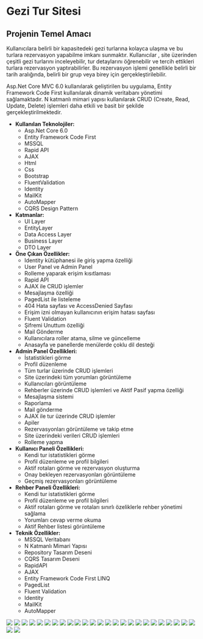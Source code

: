 # Gezi Tur Sitesi
## Projenin Temel Amacı
Kullanıcılara belirli bir kapasitedeki gezi turlarına kolayca ulaşma ve bu turlara rezervasyon yapabilme imkanı sunmaktır. Kullanıcılar , site üzerinden çeşitli gezi turlarını inceleyebilir, tur detaylarını öğrenebilir ve tercih ettikleri turlara rezervasyon yaptırabilirler. Bu rezervasyon işlemi genellikle belirli bir tarih aralığında, belirli bir grup veya birey için gerçekleştirilebilir.

Asp.Net Core MVC 6.0 kullanılarak geliştirilen bu uygulama, Entity Framework Code First kullanılarak dinamik veritabanı yönetimi sağlamaktadır. N katmanlı mimari yapısı kullanılarak CRUD (Create, Read, Update, Delete) işlemleri daha etkili ve basit bir şekilde gerçekleştirilmektedir.

<ul>
  <li><strong>Kullanılan Teknolojiler:</strong>
    <ul>
      <li>Asp.Net Core 6.0</li>
      <li>Entity Framework Code First</li>
      <li>MSSQL</li>
      <li>Rapid API</li>
      <li>AJAX</li>
      <li>Html</li>
      <li>Css</li>
      <li>Bootstrap</li>
      <li>FluentValidation</li>
      <li>Identity</li>
      <li>MailKit</li>
      <li>AutoMapper</li>
      <li>CQRS Design Pattern</li>
    </ul>
  </li>
  
  <li><strong>Katmanlar:</strong>
    <ul>
      <li>UI Layer</li>
      <li>EntityLayer</li>
      <li>Data Access Layer</li>
      <li>Business Layer</li>
      <li>DTO Layer</li>
    </ul>
  </li>
  
  <li><strong>Öne Çıkan Özellikler:</strong>
    <ul>
      <li>Identity kütüphanesi ile giriş yapma özelliği</li>
      <li>User Panel ve Admin Panel</li>
      <li>Rolleme yaparak erişim kısıtlaması</li>
      <li>Rapid API</li>
      <li>AJAX ile CRUD işlemler</li>
      <li>Mesajlaşma özelliği</li>
      <li>PagedList ile listeleme</li>
      <li>404 Hata sayfası ve AccessDenied Sayfası</li>
      <li>Erişim izni olmayan kullanıcının erişim hatası sayfası</li>
      <li>Fluent Validation</li>
      <li>Şifremi Unuttum özelliği</li>
      <li>Mail Gönderme</li>
      <li>Kullanıcılara roller atama, silme ve güncelleme</li>
      <li>Anasayfa ve panellerde menülerde çoklu dil desteği</li>
    </ul>
  </li>
  
  <li><strong>Admin Panel Özellikleri:</strong>
    <ul>
      <li>İstatistikleri görme</li>
      <li>Profil düzenleme</li>
      <li>Tüm turlar üzerinde CRUD işlemleri</li>
      <li>Site üzerindeki tüm yorumları görüntüleme</li>
      <li>Kullanıcıları görüntüleme</li>
      <li>Rehberler üzerinde CRUD işlemleri ve Aktif Pasif yapma özelliği</li>
      <li>Mesajlaşma sistemi</li>
      <li>Raporlama</li>
      <li>Mail gönderme</li>
      <li>AJAX ile tur üzerinde CRUD işlemler</li>
      <li>Apiler</li>
      <li>Rezervasyonları görüntüleme ve takip etme</li>
      <li>Site üzerindeki verileri CRUD işlemleri</li>
      <li>Rolleme yapma</li>
    </ul>
  </li>
  
  <li><strong>Kullanıcı Paneli Özellikleri:</strong>
    <ul>
      <li>Kendi tur istatistikleri görme</li>
      <li>Profil düzenleme ve profil bilgileri</li>
      <li>Aktif rotaları görme ve rezervasyon oluşturma</li>
      <li>Onay bekleyen rezervasyonları görüntüleme</li>
      <li>Geçmiş rezervasyonları görüntüleme</li>
    </ul>
  </li>

   <li><strong>Rehber Paneli Özellikleri:</strong>
    <ul>
      <li>Kendi tur istatistikleri görme</li>
      <li>Profil düzenleme ve profil bilgileri</li>
      <li>Aktif rotaları görme ve rotaları sınırlı özeliklerle rehber yönetimi sağlama</li>
      <li>Yorumları cevap verme okuma</li>
      <li>Aktif Rehber listesi görüntüleme</li>
    </ul>
  </li>
  
  <li><strong>Teknik Özellikler:</strong>
    <ul>
      <li>MSSQL Veritabanı</li>
      <li>N Katmanlı Mimari Yapısı</li>
      <li>Repository Tasarım Deseni</li>
      <li>CQRS Tasarım Deseni</li>
      <li>RapidAPI</li>
      <li>AJAX</li>
      <li>Entity Framework Code First LINQ</li>
      <li>PagedList</li>
      <li>Fluent Validation</li>
      <li>Identity</li>
      <li>MailKit</li>
      <li>AutoMapper</li>
    </ul>
  </li>
</ul>

<img src="https://github.com/oguzhanmollamehmetoglu/TraversalCoreProje/blob/master/TraversalCore%20Proje%20Foto%C4%9Fraflar%C4%B1/anasayfa.png"/>
<img src="https://github.com/oguzhanmollamehmetoglu/TraversalCoreProje/blob/master/TraversalCore%20Proje%20Foto%C4%9Fraflar%C4%B1/anasayfageceteması.png"/>
<img src="https://github.com/oguzhanmollamehmetoglu/TraversalCoreProje/blob/master/TraversalCore%20Proje%20Foto%C4%9Fraflar%C4%B1/iletişim.png"/>
<img src="https://github.com/oguzhanmollamehmetoglu/TraversalCoreProje/blob/master/TraversalCore%20Proje%20Foto%C4%9Fraflar%C4%B1/öneçıkanlar.png"/>
<img src="https://github.com/oguzhanmollamehmetoglu/TraversalCoreProje/blob/master/TraversalCore%20Proje%20Foto%C4%9Fraflar%C4%B1/rehberler.png"/>
<img src="https://github.com/oguzhanmollamehmetoglu/TraversalCoreProje/blob/master/TraversalCore%20Proje%20Foto%C4%9Fraflar%C4%B1/rehber2.png"/>
<img src="https://github.com/oguzhanmollamehmetoglu/TraversalCoreProje/blob/master/TraversalCore%20Proje%20Foto%C4%9Fraflar%C4%B1/rehberdetayları.png"/>
<img src="https://github.com/oguzhanmollamehmetoglu/TraversalCoreProje/blob/master/TraversalCore%20Proje%20Foto%C4%9Fraflar%C4%B1/popüler tur rotaları.png"/>
<img src="https://github.com/oguzhanmollamehmetoglu/TraversalCoreProje/blob/master/TraversalCore%20Proje%20Foto%C4%9Fraflar%C4%B1/rotalar.png"/>
<img src="https://github.com/oguzhanmollamehmetoglu/TraversalCoreProje/blob/master/TraversalCore%20Proje%20Foto%C4%9Fraflar%C4%B1/rotadetayları.png"/>
<img src="https://github.com/oguzhanmollamehmetoglu/TraversalCoreProje/blob/master/TraversalCore%20Proje%20Foto%C4%9Fraflar%C4%B1/rotadetayları2.png"/>
<img src="https://github.com/oguzhanmollamehmetoglu/TraversalCoreProje/blob/master/TraversalCore%20Proje%20Foto%C4%9Fraflar%C4%B1/yorumlar.png"/>
<img src="https://github.com/oguzhanmollamehmetoglu/TraversalCoreProje/blob/master/TraversalCore%20Proje%20Foto%C4%9Fraflar%C4%B1/yorumekle.png"/>
<img src="https://github.com/oguzhanmollamehmetoglu/TraversalCoreProje/blob/master/TraversalCore%20Proje%20Foto%C4%9Fraflar%C4%B1/müşteriyorumları.png"/>
<img src="https://github.com/oguzhanmollamehmetoglu/TraversalCoreProje/blob/master/TraversalCore%20Proje%20Foto%C4%9Fraflar%C4%B1/giriş.png"/>
<img src="https://github.com/oguzhanmollamehmetoglu/TraversalCoreProje/blob/master/TraversalCore%20Proje%20Foto%C4%9Fraflar%C4%B1/adminpaneli.png"/>
<img src="https://github.com/oguzhanmollamehmetoglu/TraversalCoreProje/blob/master/TraversalCore%20Proje%20Foto%C4%9Fraflar%C4%B1/adminrotalaryönet.png"/>
<img src="https://github.com/oguzhanmollamehmetoglu/TraversalCoreProje/blob/master/TraversalCore%20Proje%20Foto%C4%9Fraflar%C4%B1/mesajlariletişim.png"/>
<img src="https://github.com/oguzhanmollamehmetoglu/TraversalCoreProje/blob/master/TraversalCore%20Proje%20Foto%C4%9Fraflar%C4%B1/sosyalmedya düzenleme.png"/>
<img src="https://github.com/oguzhanmollamehmetoglu/TraversalCoreProje/blob/master/TraversalCore%20Proje%20Foto%C4%9Fraflar%C4%B1/rotalaryönetme.png"/>
<img src="https://github.com/oguzhanmollamehmetoglu/TraversalCoreProje/blob/master/TraversalCore%20Proje%20Foto%C4%9Fraflar%C4%B1/rotalarıyönetme2.png"/>
<img src="https://github.com/oguzhanmollamehmetoglu/TraversalCoreProje/blob/master/TraversalCore%20Proje%20Foto%C4%9Fraflar%C4%B1/kullanıcıpaneli.png"/>
<img src="https://github.com/oguzhanmollamehmetoglu/TraversalCoreProje/blob/master/TraversalCore%20Proje%20Foto%C4%9Fraflar%C4%B1/temadüzenleme.png"/>
<img src="https://github.com/oguzhanmollamehmetoglu/TraversalCoreProje/blob/master/TraversalCore%20Proje%20Foto%C4%9Fraflar%C4%B1/aktifrezervasyon.png"/>
<img src="https://github.com/oguzhanmollamehmetoglu/TraversalCoreProje/blob/master/TraversalCore%20Proje%20Foto%C4%9Fraflar%C4%B1/onaybekleyenrezervasyonlar.png"/>
<img src="https://github.com/oguzhanmollamehmetoglu/TraversalCoreProje/blob/master/TraversalCore%20Proje%20Foto%C4%9Fraflar%C4%B1/rezervasyon oluşturma.png"/>
<img src="https://github.com/oguzhanmollamehmetoglu/TraversalCoreProje/blob/master/TraversalCore%20Proje%20Foto%C4%9Fraflar%C4%B1/rehberpaneli.png"/>
